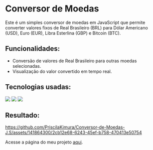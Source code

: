 # Conversor de Moedas

Este é um simples conversor de moedas em JavaScript que permite converter valores fixos de Real Brasileiro (BRL) para Dólar Americano (USD), Euro (EUR), Libra Esterlina (GBP) e Bitcoin (BTC).

## Funcionalidades:

- Conversão de valores de Real Brasileiro para outras moedas selecionadas.
- Visualização do valor convertido em tempo real.

 ## Tecnologias usadas: 
  <img src="https://img.shields.io/badge/CSS3-1572B6?style=for-the-badge&logo=css3&logoColor=white"/>
  <img src="https://img.shields.io/badge/HTML-239120?style=for-the-badge&logo=html5&logoColor=white"/> 
  <img src="https://img.shields.io/badge/JavaScript-F7DF1E?style=for-the-badge&logo=javascript&logoColor=black"/>

## Resultado:

https://github.com/PriscilaKimura/Conversor-de-Moedas-J.S/assets/141864300/2cb12e68-6243-45ef-b758-470413e50754




Acesse a página do meu projeto [aqui](https://priscilakimura.github.io/Conversor-de-Moedas-J.S/).


